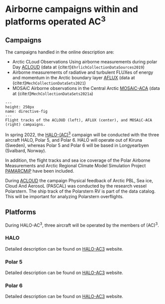 # Airborne campaigns within and platforms operated AC<sup>3</sup>
## Campaigns

The campaigns handled in the online description are:

- Arctic CLoud Observations Using airborne measurements during polar Day [ACLOUD](https://home.uni-leipzig.de/~ehrlich/ACLOUD_wiki_doku/doku.php) (data at {cite:t}`EhrlichCollectionDataSources2019`) 
- Airborne measurements of radiative and turbulent FLUXes of energy and momentum in the Arctic boundary layer [AFLUX](https://home.uni-leipzig.de/~ehrlich/AFLUX_wiki_doku/doku.php?id=start) (data at {cite:t}`MechCollectionDataSets2021`)
- MOSAiC Airborne observations in the Central Arctic [MOSAiC-ACA](https://home.uni-leipzig.de/~ehrlich/MOSAiC_ACA_wiki_doku/doku.php?id=start) (data at {cite:t}`MechCollectionDataSets2021a`)

```{figure} img/tracks.png
---
height: 250px
name: directive-fig
---
Flight tracks of the ACLOUD (left), AFLUX (center), and MOSAiC-ACA (right) campaigns.
```

In spring 2022, the [HALO-(AC)<sup>3</sup>](https://halo-ac3.de/) campaign will be conducted with the three aircraft HALO, Polar 5, and Polar 6. HALO will operate out of Kiruna (Sweden), whereas Polar 5 and Polar 6 will be based in Longyearbyen (Svalbard, Norway).

In addition, the flight tracks and sea ice coverage of the Polar Airborne Measurements and Arctic Regional Climate Model Simulation Project [PAMARCMiP](https://www.ac3-tr.de/overview/observations/pamarcmip-2018/) have been included.

During [ACLOUD](https://home.uni-leipzig.de/~ehrlich/ACLOUD_wiki_doku/doku.php) the campaign Physical feedback of Arctic PBL, Sea ice, Cloud And AerosoL (PASCAL) was conducted by the research vessel Polarstern. The ship track of the Polarstern RV is part of the data catalog. This will be important for analyzing Polarstern overflights.

## Platforms
During HALO-AC<sup>3</sup>, three aircraft will be operated by the members of (AC)<sup>3</sup>.
### HALO
Detailed description can be found on [HALO-AC3](https://halo-ac3.de/halo-ac3/halo/) website.
### Polar 5
Detailed description can be found on [HALO-AC3](https://halo-ac3.de/halo-ac3/p5-p6/) website.
### Polar 6
Detailed description can be found on [HALO-AC3](https://halo-ac3.de/halo-ac3/p5-p6/) website.
